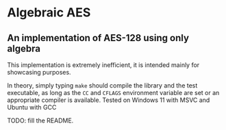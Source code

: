 # Algebraic AES
## An implementation of AES-128 using only algebra

This implementation is extremely inefficient, it is intended mainly for showcasing purposes. 

In theory, simply typing `make` should compile the library and the test executable, as long as the 
`CC` and `CFLAGS` environment variable are set or an appropriate compiler is available.
Tested on Windows 11 with MSVC and Ubuntu with GCC 

TODO: fill the README.